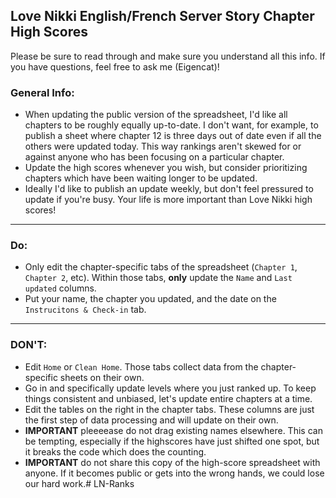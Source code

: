 ## Love Nikki English/French Server Story Chapter High Scores

Please be sure to read through and make sure you understand all this info. If you have questions, feel free to ask me (Eigencat)!

### General Info:
* When updating the public version of the spreadsheet, I'd like all chapters to be roughly equally up-to-date. I don't want, for example, to publish a sheet where chapter 12 is three days out of date even if all the others were updated today. This way rankings aren't skewed for or against anyone who has been focusing on a particular chapter.
* Update the high scores whenever you wish, but consider prioritizing chapters which have been waiting longer to be updated.
* Ideally I'd like to publish an update weekly, but don't feel pressured to update if you're busy. Your life is more important than Love Nikki high scores!

---

### Do:
* Only edit the chapter-specific tabs of the spreadsheet (`Chapter 1`, `Chapter 2`, etc). Within those tabs, **only** update the `Name` and `Last updated` columns.
* Put your name, the chapter you updated, and the date on the `Instrucitons & Check-in` tab.

---

### DON'T:
* Edit `Home` or `Clean Home`. Those tabs collect data from the chapter-specific sheets on their own.
* Go in and specifically update levels where you just ranked up. To keep things consistent and unbiased, let's update entire chapters at a time.
* Edit the tables on the right in the chapter tabs. These columns are just the first step of data processing and will update on their own.
* **IMPORTANT** pleeeease do not drag existing names elsewhere. This can be tempting, especially if the highscores have just shifted one spot, but it breaks the code which does the counting.
* **IMPORTANT** do not share this copy of the high-score spreadsheet with anyone. If it becomes public or gets into the wrong hands, we could lose our hard work.# LN-Ranks
